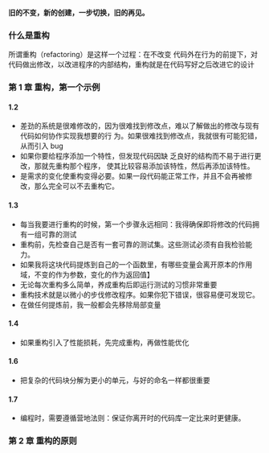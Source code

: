 **旧的不变，新的创建，一步切换，旧的再见。**

### 什么是重构

所谓重构（refactoring）是这样一个过程：在不改变 代码外在行为的前提下，对代码做出修改，以改进程序的内部结构，重构就是在代码写好之后改进它的设计

### 第 1 章 重构，第一个示例

#### 1.2

- 差劲的系统是很难修改的，因为很难找到修改点，难以了解做出的修改与现有代码如何协作实现我想要的行 为。如果很难找到修改点，我就很有可能犯错，从而引入 bug
- 如果你要给程序添加一个特性，但发现代码因缺 乏良好的结构而不易于进行更改，那就先重构那个程序， 使其比较容易添加该特性，然后再添加该特性。
- 是需求的变化使重构变得必要。如果一段代码能正常工作，并且不会再被修改，那么完全可以不去重构它。

#### 1.3

- 每当我要进行重构的时候，第一个步骤永远相同：我得确保即将修改的代码拥有一组可靠的测试
- 重构前，先检查自己是否有一套可靠的测试集。这些测试必须有自我检验能力。
- 如果我将这块代码提炼到自己的一个函数里，有哪些变量会离开原本的作用域，不变的作为参数，变化的作为返回值】
- 无论每次重构多么简单，养成重构后即运行测试的习惯非常重要
- 重构技术就是以微小的步伐修改程序。如果你犯下错误，很容易便可发现它。
- 在做任何提炼前，我一般都会先移除局部变量

#### 1.4

- 如果重构引入了性能损耗，先完成重构，再做性能优化

#### 1.6

- 把复杂的代码块分解为更小的单元，与好的命名一样都很重要

#### 1.7

- 编程时，需要遵循营地法则：保证你离开时的代码库一定比来时更健康。

### 第 2 章 重构的原则
